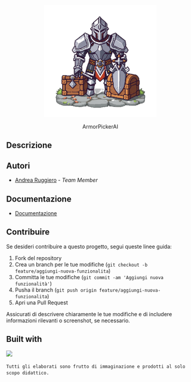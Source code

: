 <div align="center">
    <img src="Docs/logo.png" alt="ArmorPickerAI" width="300" />
    <p>ArmorPickerAI</p>
</div>

## Descrizione



## Autori

- [Andrea Ruggiero](https://github.com/andrearuggiero150) - *Team Member*

## Documentazione 

- [Documentazione](./Docs)

## Contribuire

Se desideri contribuire a questo progetto, segui queste linee guida:

1. Fork del repository
2. Crea un branch per le tue modifiche (`git checkout -b feature/aggiungi-nuova-funzionalita`)
3. Committa le tue modifiche (`git commit -am 'Aggiungi nuova funzionalità'`)
4. Pusha il branch (`git push origin feature/aggiungi-nuova-funzionalita`)
5. Apri una Pull Request

Assicurati di descrivere chiaramente le tue modifiche e di includere informazioni rilevanti o screenshot, se necessario.

## Built with
<a href="https://skillicons.dev">
    <img src="https://skillicons.dev/icons?i=java,github" />
  </a>





`Tutti gli elaborati sono frutto di immaginazione e prodotti al solo scopo didattico.`
